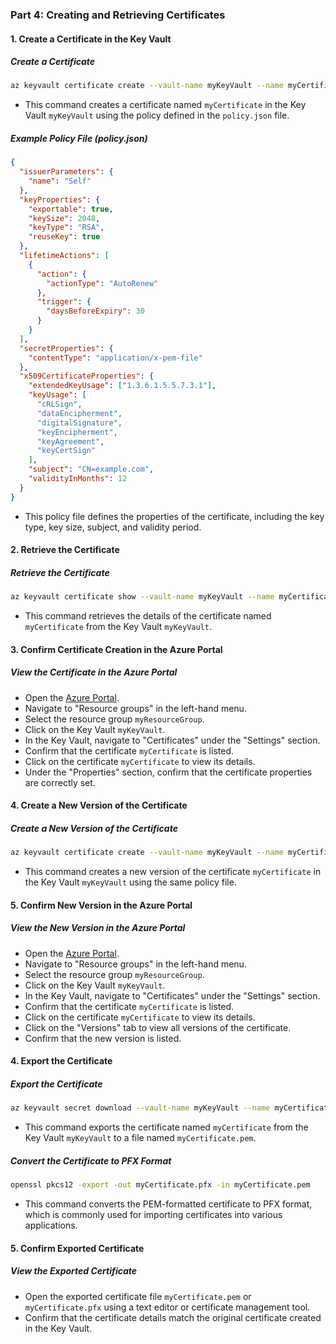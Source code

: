 ### Part 4: Creating and Retrieving Certificates

#### 1. Create a Certificate in the Key Vault

##### **Create a Certificate**

```bash
az keyvault certificate create --vault-name myKeyVault --name myCertificate --policy @policy.json
```

- This command creates a certificate named `myCertificate` in the Key Vault `myKeyVault` using the policy defined in the `policy.json` file.

##### **Example Policy File (policy.json)**

```json
{
  "issuerParameters": {
    "name": "Self"
  },
  "keyProperties": {
    "exportable": true,
    "keySize": 2048,
    "keyType": "RSA",
    "reuseKey": true
  },
  "lifetimeActions": [
    {
      "action": {
        "actionType": "AutoRenew"
      },
      "trigger": {
        "daysBeforeExpiry": 30
      }
    }
  ],
  "secretProperties": {
    "contentType": "application/x-pem-file"
  },
  "x509CertificateProperties": {
    "extendedKeyUsage": ["1.3.6.1.5.5.7.3.1"],
    "keyUsage": [
      "cRLSign",
      "dataEncipherment",
      "digitalSignature",
      "keyEncipherment",
      "keyAgreement",
      "keyCertSign"
    ],
    "subject": "CN=example.com",
    "validityInMonths": 12
  }
}
```

- This policy file defines the properties of the certificate, including the key type, key size, subject, and validity period.

#### 2. Retrieve the Certificate

##### **Retrieve the Certificate**

```bash
az keyvault certificate show --vault-name myKeyVault --name myCertificate
```

- This command retrieves the details of the certificate named `myCertificate` from the Key Vault `myKeyVault`.

#### 3. Confirm Certificate Creation in the Azure Portal

##### **View the Certificate in the Azure Portal**
- Open the [Azure Portal](https://portal.azure.com/).
- Navigate to "Resource groups" in the left-hand menu.
- Select the resource group `myResourceGroup`.
- Click on the Key Vault `myKeyVault`.
- In the Key Vault, navigate to "Certificates" under the "Settings" section.
- Confirm that the certificate `myCertificate` is listed.
- Click on the certificate `myCertificate` to view its details.
- Under the "Properties" section, confirm that the certificate properties are correctly set.

#### 4. Create a New Version of the Certificate

##### **Create a New Version of the Certificate**

```bash
az keyvault certificate create --vault-name myKeyVault --name myCertificate --policy @policy.json
```

- This command creates a new version of the certificate `myCertificate` in the Key Vault `myKeyVault` using the same policy file.

#### 5. Confirm New Version in the Azure Portal

##### **View the New Version in the Azure Portal**
- Open the [Azure Portal](https://portal.azure.com/).
- Navigate to "Resource groups" in the left-hand menu.
- Select the resource group `myResourceGroup`.
- Click on the Key Vault `myKeyVault`.
- In the Key Vault, navigate to "Certificates" under the "Settings" section.
- Confirm that the certificate `myCertificate` is listed.
- Click on the certificate `myCertificate` to view its details.
- Click on the "Versions" tab to view all versions of the certificate.
- Confirm that the new version is listed.

#### 4. Export the Certificate

##### **Export the Certificate**

```bash
az keyvault secret download --vault-name myKeyVault --name myCertificate --file myCertificate.pem
```

- This command exports the certificate named `myCertificate` from the Key Vault `myKeyVault` to a file named `myCertificate.pem`.

##### **Convert the Certificate to PFX Format**

```bash
openssl pkcs12 -export -out myCertificate.pfx -in myCertificate.pem
```

- This command converts the PEM-formatted certificate to PFX format, which is commonly used for importing certificates into various applications.

#### 5. Confirm Exported Certificate

##### **View the Exported Certificate**
- Open the exported certificate file `myCertificate.pem` or `myCertificate.pfx` using a text editor or certificate management tool.
- Confirm that the certificate details match the original certificate created in the Key Vault.